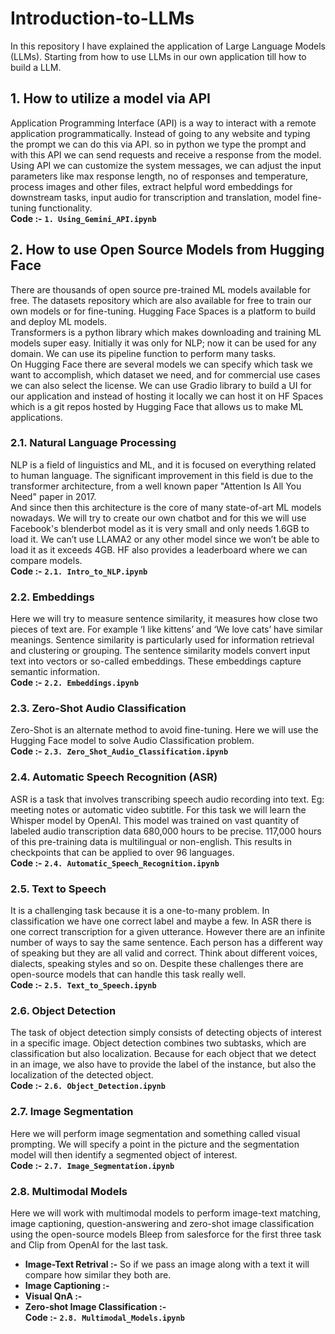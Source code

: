 # Introduction-to-LLMs
In this repository I have explained the application of Large Language Models (LLMs). Starting from how to use LLMs in our own application till how to build a LLM.

## 1. How to utilize a model via API
Application Programming Interface (API) is a way to interact with a remote application programmatically. Instead of going to any website and typing the prompt we can do this via API. so in python we type the prompt and with this API we can send requests and receive a response from the model.<br>
Using API we can customize the system messages, we can adjust the input parameters like max response length, no of responses and temperature, process images and other files, extract helpful word embeddings for downstream tasks, input audio for transcription and translation, model fine-tuning functionality.<br>
**Code :-** **`1. Using_Gemini_API.ipynb`**

## 2. How to use Open Source Models from Hugging Face
There are thousands of open source pre-trained ML models available for free. The datasets repository which are also available for free to train our own models or for fine-tuning. Hugging Face Spaces is a platform to build and deploy ML models.<br>
Transformers is a python library which makes downloading and training ML models super easy. Initially it was only for NLP; now it can be used for any domain. We can use its pipeline function to perform many tasks.<br>
On Hugging Face there are several models we can specify which task we want to accomplish, which dataset we need, and for commercial use cases we can also select the license. We can use Gradio library to build a UI for our application and instead of hosting it locally we can host it on HF Spaces which is a git repos hosted by Hugging Face that allows us to make ML applications.<br>

### 2.1. Natural Language Processing
NLP is a field of linguistics and ML, and it is focused on everything related to human language. The significant improvement in this field is due to the transformer architecture, from a well known paper "Attention Is All You Need" paper in 2017.<br>
And since then this architecture is the core of many state-of-art ML models nowadays. 
We will try to create our own chatbot and for this we will use Facebook's blenderbot model as it is very small and only needs 1.6GB to load it. We can’t use LLAMA2 or any other model since we won’t be able to load it as it exceeds 4GB. HF also provides a leaderboard where we can compare models.<br>
**Code :-** **`2.1. Intro_to_NLP.ipynb`**

### 2.2. Embeddings
Here we will try to measure sentence similarity, it measures how close two pieces of text are. For example ‘I like kittens’ and ‘We love cats’ have similar meanings. Sentence similarity is particularly used for information retrieval and clustering or grouping. The sentence similarity models convert input text into vectors or so-called embeddings. These embeddings capture semantic information.<br>
**Code :-** **`2.2. Embeddings.ipynb`**

### 2.3. Zero-Shot Audio Classification
Zero-Shot is an alternate method to avoid fine-tuning. Here we will use the Hugging Face model to solve Audio Classification problem.<br>
**Code :-** **`2.3. Zero_Shot_Audio_Classification.ipynb`**

### 2.4. Automatic Speech Recognition (ASR)
ASR is a task that involves transcribing speech audio recording into text. Eg: meeting notes or automatic video subtitle. For this task we will learn the Whisper model by OpenAI. This model was trained on vast quantity of labeled audio transcription data 680,000 hours to be precise. 117,000 hours of this pre-training data is multilingual or non-english. This results in checkpoints that can be applied to over 96 languages.<br>
**Code :-** **`2.4. Automatic_Speech_Recognition.ipynb`**

### 2.5. Text to Speech
It is a challenging task because it is a one-to-many problem. In classification we have one correct label and maybe a few. In ASR there is one correct transcription for a given utterance. However there are an infinite number of ways to say the same sentence. Each person has a different way of speaking but they are all valid and correct. Think about different voices, dialects, speaking styles and so on. Despite these challenges there are open-source models that can handle this task really well.<br>
**Code :-** **`2.5. Text_to_Speech.ipynb`**

### 2.6. Object Detection
The task of object detection simply consists of detecting objects of interest in a specific image. Object detection combines two subtasks, which are classification but also localization. Because for each object that we detect in an image, we also have to provide the label of the instance, but also the localization of the detected object.<br>
**Code :-** **`2.6. Object_Detection.ipynb`**

### 2.7. Image Segmentation
Here we will perform image segmentation and something called visual prompting. We will specify a point in the picture and the segmentation model will then identify a segmented object of interest.<br>
**Code :-** **`2.7. Image_Segmentation.ipynb`**

### 2.8. Multimodal Models
Here we will work with multimodal models to perform image-text matching, image captioning, question-answering and zero-shot image classification using the open-source models Bleep from salesforce for the first three task and Clip from OpenAI for the last task.
* **Image-Text Retrival :-** So if we pass an image along with a text it will compare how similar they both are.
* **Image Captioning :-** 
* **Visual QnA :-** 
* **Zero-shot Image Classification :-** <br>
**Code :-** **`2.8. Multimodal_Models.ipynb`**
